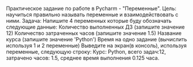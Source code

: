 Практическое задание по работе в Pycharm - "Переменные".  Цель: научиться правильно называть переменные и взаимодействовать с ними.  Задача: Напишите 4 переменных которые буду обозначать следующие данные:  Количество выполненных ДЗ (запишите значение 12) Количество затраченных часов (запишите значение 1.5) Название курса (запишите значение 'Python') Время на одно задание (вычислить используя 1 и 2 переменные) Выведите на экран(в консоль), используя переменные, следующую строку: Курс: Python, всего задач:12, затрачено часов: 1.5, среднее время выполнения 0.125 часа.
